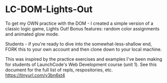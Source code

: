 # LC-DOM-Lights-Out

To get my OWN practice with the DOM - I created a simple version of a classic logic game, Lights Out! Bonus features: random color assignments and animated glow mode.

Students - if you're ready to dive into the somewhat-less-shallow end, FORK this to your own account and then clone down to your local machine.

This was inspired by the practice exercises and examples I've been making for students of LaunchCode's Web Development course (unit 1). 
See this document for the full list of repls, respositories, etc. https://tinyurl.com/y3bn6st4
